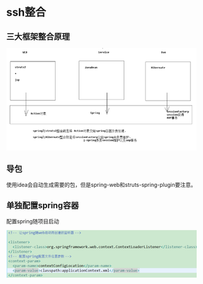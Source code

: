 # ssh整合

## 三大框架整合原理

![](../../../.gitbook/assets/image%20%2834%29.png)

## 导包

使用idea会自动生成需要的包，但是spring-web和struts-spring-plugin要注意。

## 单独配置spring容器

配置spring随项目启动

![](../../../.gitbook/assets/image%20%28175%29.png)



